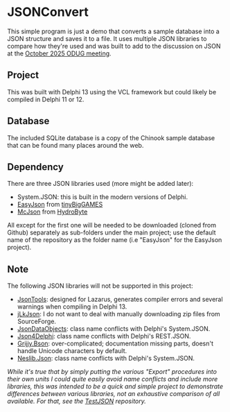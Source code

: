 # JSONConvert

This simple program is just a demo that converts a sample database into a JSON structure and saves it to a file. It uses multiple JSON libraries to compare how they're used and was built to add to the discussion on JSON at the [October 2025 ODUG meeting](https://odug.org/events/2025-10/).

## Project

This was built with Delphi 13 using the VCL framework but could likely be compiled in Delphi 11 or 12.

## Database

The included SQLite database is a copy of the Chinook sample database that can be found many places around the web.

## Dependency

There are three JSON libraries used (more might be added later):

- System.JSON: this is built in the modern versions of Delphi. 
- [EasyJson](https://github.com/tinyBigGAMES/EasyJson) from [tinyBigGAMES](https://tinybiggames.com/)
- [McJson](https://github.com/hydrobyte/McJSON) from [HydroByte](https://hydrobyte.com.br/site/)

All except for the first one will be needed to be downloaded (cloned from Github) separately as sub-folders under the main project; use the default name of the repository as the folder name (i.e "EasyJson" for the EasyJson project).

## Note ##

The following JSON libraries will not be supported in this project:

- [JsonTools](https://github.com/sysrpl/JsonTools): designed for Lazarus, generates compiler errors and several warnings when compiling in Delphi 13.
- [jLkJson](https://sourceforge.net/projects/lkjson/): I do not want to deal with manually downloading zip files from SourceForge.
- [JsonDataObjects](https://github.com/ahausladen/JsonDataObjects): class name conflicts with Delphi's System.JSON.
- [Json4Delphi](https://github.com/MaiconSoft/json4delphi): class name conflicts with Delphi's REST.JSON.
- [Grijjy.Bson](https://github.com/grijjy/GrijjyFoundation): over-complicated; documentation missing parts, doesn't handle Unicode characters by default.
- [Neslib.Json](https://github.com/neslib/Neslib.Json): class name conflicts with Delphi's System.JSON.

_While it's true that by simply putting the various "Export" procedures into their own units I could quite easily avoid name conflicts and include more libraries, this was intended to be a quick and simple project to demonstrate differences between various libraries, not an exhaustive comparison of all available. For that, see the [TestJSON](https://github.com/hydrobyte/TestJSON) repository._